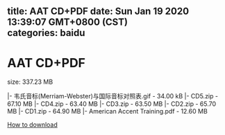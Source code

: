 
title: AAT CD+PDF
date: Sun Jan 19 2020 13:39:07 GMT+0800 (CST)    
categories: baidu
---

# AAT CD+PDF
size: 337.23 MB
 
 
|- 韦氏音标(Merriam-Webster)与国际音标对照表.gif - 34.00 kB
|- CD5.zip - 67.10 MB
|- CD4.zip - 63.40 MB
|- CD3.zip - 63.50 MB
|- CD2.zip - 65.70 MB
|- CD1.zip - 64.90 MB
|- American Accent Training.pdf - 12.60 MB

[How to download](https://bpcam.bemobtrk.com/go/2ceec3aa-1ca2-46d6-b9ff-aaa5c184517c?jno=2053)